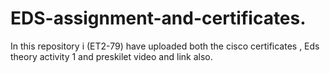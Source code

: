 # EDS-assignment-and-certificates.
In this repository i (ET2-79) have uploaded both the cisco certificates , Eds theory activity 1 and preskilet video and link also.
